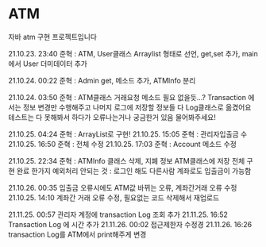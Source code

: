 # ATM

자바 atm 구현 프로젝트입니다

21.10.23. 23:40
준혁 : ATM, User클래스 Arraylist 형태로 선언, get,set 추가, main에서 User 더미데이터 추가

21.10.24. 00:22
준혁 : Admin get, 메소드 추가, ATMInfo 분리

21.10.24. 03:50
준혁 : ATM클래스 거래요청 메소드 필요 없을듯...?
      Transaction 에서는 정보 변경만 수행해주고 나머지 로그에 저장할 정보들 다 Log클래스로 옮겼어요
      테스트는 다 못해봐서 하다가 오류나는거나 궁금한거 있음 물어봐주세요!

21.10.25. 04:24
준혁 : ArrayList로 구현!
21.10.25. 15:05
준혁 : 관리자입출금 수 
21.10.25. 16:50
준혁 : 전체 수정
21.10.25. 17:03
준혁 : Account 메소드 수정

21.10.25. 22:34
준혁 : ATMInfo 클래스 삭제, 지폐 정보 ATM클래스에 저장
전체 구현 완료
한가지 예외처리 안되는 것 : 로그인 해도 다른사람 계좌로도 입출금이 가능함

21.10.26. 00:35
입출금 오류시에도 ATM값 바뀌는 오류,
계좌간거래 오류 수정
21.10.25. 14:10
계좌간 거래 오류 수정, 필요없는 코드 삭제해서 재업로드

21.11.25. 00:57
관리자 계정에 transaction Log 조회 추가
21.11.25. 16:52
Transaction Log 에 시간 추가
21.11.26. 00:02
접근제한자 수정경
21.11.26. 16:26
transaction Log를 ATM에서 print해주게 변경